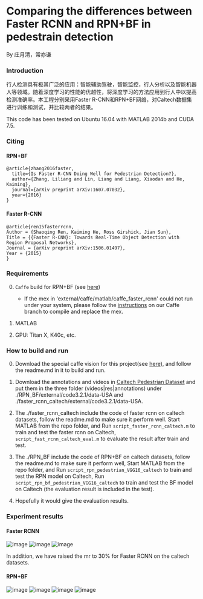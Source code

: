 # Comparing the differences between Faster RCNN and RPN+BF in pedestrain detection

By 庄月清，常亦谦

### Introduction

行人检测具有极其广泛的应用：智能辅助驾驶，智能监控，行人分析以及智能机器人等领域。随着深度学习的性能的优越性，将深度学习的方法应用到行人中以提高检测准确率。本工程分别采用Faster R-CNN和RPN+BF网络，对Caltech数据集进行训练和测试，并比较两者的结果。

This code has been tested on Ubuntu 16.04 with MATLAB 2014b and CUDA 7.5.

### Citing 

#### RPN+BF

    @article{zhang2016faster,
      title={Is Faster R-CNN Doing Well for Pedestrian Detection?},
      author={Zhang, Liliang and Lin, Liang and Liang, Xiaodan and He, Kaiming},
      journal={arXiv preprint arXiv:1607.07032},
      year={2016}
    }
    
#### Faster R-CNN

    @article{ren15fasterrcnn,
    Author = {Shaoqing Ren, Kaiming He, Ross Girshick, Jian Sun},
    Title = {{Faster R-CNN}: Towards Real-Time Object Detection with Region Proposal Networks},
    Journal = {arXiv preprint arXiv:1506.01497},
    Year = {2015}
    }

### Requirements

0. `Caffe` build for RPN+BF (see [here](https://github.com/zhangliliang/caffe/tree/RPN_BF))
    - If the mex in 'external/caffe/matlab/caffe_faster_rcnn' could not run under your system, please follow the [instructions](https://github.com/zhangliliang/caffe/tree/RPN_BF) on our Caffe branch to compile and replace the mex.

0. MATLAB

0. GPU: Titan X, K40c, etc.


### How to build and run

0. Download the special caffe vision for this project(see [here](https://github.com/zhangliliang/caffe/tree/RPN_BF)), and follow the readme.md in it to build and run.

0. Download the annotations and videos in [Caltech Pedestrian Dataset](http://www.vision.caltech.edu/Image_Datasets/CaltechPedestrians/datasets/USA/) and put them in the three folder (videos|res|annotations) under ./RPN_BF/external/code3.2.1/data-USA and ./faster_rcnn_caltech/external/code3.2.1/data-USA.

0. The ./faster_rcnn_caltech include the code of faster rcnn on caltech datasets, follow the readme.md to make sure it perform well. Start MATLAB from the repo folder, and Run `script_faster_rcnn_caltech.m` to train and test the faster rcnn on Caltech, `script_fast_rcnn_caltech_eval.m` to evaluate the result after train and test.

0. The ./RPN_BF include the code of RPN+BF on caltech datasets, follow the readme.md to make sure it perform well, Start MATLAB from the repo folder, and Run `script_rpn_pedestrian_VGG16_caltech` to train and test the RPN model on Caltech, Run `script_rpn_bf_pedestrian_VGG16_caltech` to train and test the BF model on Caltech (the evaluation result is included in the test).

0. Hopefully it would give the evaluation results.  

### Experiment results

#### Faster RCNN

![image](https://github.com/changyq12/pedestrain_detection/raw/master/screenshots/FRCN/ped3.JPG)
![image](https://github.com/changyq12/pedestrain_detection/raw/master/screenshots/FRCN/ped3_pr.JPG)
![image](https://github.com/changyq12/pedestrain_detection/raw/master/screenshots/FRCN/faster-rcnn-stage2.JPG)

In addition, we have raised the mr to 30% for Faster RCNN on the caltech datasets.

#### RPN+BF

![image](https://github.com/changyq12/pedestrain_detection/raw/master/screenshots/RPNBF/ped2.JPG)
![image](https://github.com/changyq12/pedestrain_detection/raw/master/screenshots/RPNBF/ped3.JPG)
![image](https://github.com/changyq12/pedestrain_detection/raw/master/screenshots/RPNBF/rpn.JPG)
![image](https://github.com/changyq12/pedestrain_detection/raw/master/screenshots/RPNBF/rpn_bf.JPG)




